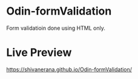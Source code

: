 # Odin-formValidation
Form validatioin done using HTML only.

# Live Preview
https://shivanerana.github.io/Odin-formValidation/

